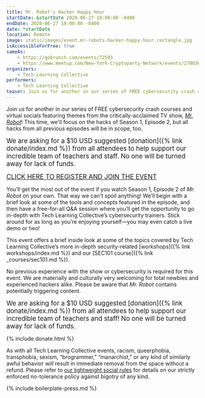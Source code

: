 ```yaml
---
title: Mr. Robot's Hacker Happy Hour
startDate: &startDate 2020-06-27 18:00:00 -0400
endDate: 2020-06-27 19:00:00 -0400
date: *startDate
location: Remote
image: static/images/event.mr-robots-hacker-happy-hour.rectangle.jpg
isAccessibleForFree: true
sameAs:
    - https://gobrunch.com/events/72593
    - https://www.meetup.com/New-York-Cryptoparty-Network/events/270036597/
organizers:
    - Tech Learning Collective
performers:
    - Tech Learning Collective
teaser: Join us for another in our series of FREE cybersecurity crash courses and virtual socials featuring themes from the critically-acclaimed TV show, Mr. Robot. This time, we'll focus on the hacks of Season 1, Episode 2, but all hacks from all previous episodes will be in scope, too.
---
```


Join us for another in our series of FREE cybersecurity crash courses and virtual socials featuring themes from the critically-acclaimed TV show, <cite>[Mr. Robot](https://www.themoviedb.org/tv/62560-mr-robot)</cite>! This time, we'll focus on the hacks of Season 1, Episode 2, but all hacks from all previous episodes will be in scope, too.

<big>We are asking for a $10 USD suggested [donation]({% link donate/index.md %}) from all attendees to help support our incredible team of teachers and staff. No one will be turned away for lack of funds.</big>

<big>[CLICK HERE TO REGISTER AND JOIN THE EVENT](https://gobrunch.com/events/72593)</big>

You&rsquo;ll get the most out of the event if you watch Season 1, Episode 2 of <cite>Mr. Robot</cite> on your own. That way we can't spoil anything! We&rsquo;ll begin with a brief look at some of the tools and concepts featured in the episode, and then have a free-for-all Q&amp;A session where you&rsquo;ll get the opportunity to go in-depth with Tech Learning Collective&rsquo;s cybersecurity trainers. Stick around for as long as you&rsquo;re enjoying yourself&mdash;you may even catch a live demo or two!

This event offers a brief inside look at some of the topics covered by Tech Learning Collective&rsquo;s more in-depth security-related [workshops]({% link workshops/index.md %}) and our [SEC101 course]({% link _courses/sec101.md %}).

No previous experience with the show or cybersecurity is required for this event. We are materially and culturally very welcoming for total newbies and experienced hackers alike. Please be aware that <cite>Mr. Robot</cite> contains potentially triggering content.

<big>We are asking for a $10 USD suggested [donation]({% link donate/index.md %}) from all attendees to help support our incredible team of teachers and staff! No one will be turned away for lack of funds.</big>

{% include donate.html %}

As with all Tech Learning Collective events, racism, queerphobia, transphobia, sexism, “brogrammer,” “manarchist,” or any kind of similarly awful behavior *will* result in immediate removal from the space without a refund. Please refer to [our lightweight social rules](https://github.com/AnarchoTechNYC/meta/wiki/Social-rules) for details on our strictly enforced no-tolerance policy against bigotry of any kind.

{% include boilerplate-press.md %}
